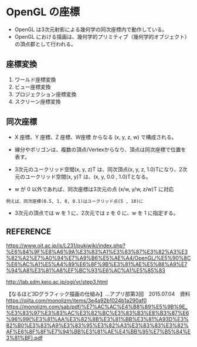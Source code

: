 # OpenGL の座標

- OpenGL は3次元射影による幾何学の同次座標内で動作している。
- OpenGL における描画は、幾何学的プリミティブ（幾何学的オブジェクト）の頂点郡として行われる。


## 座標変換
1. ワールド座標変換
1. ビュー座標変換
1. プロジェクション座標変換
1. スクリーン座標変換


##  同次座標
- X 座標、Y 座標、Z 座標、W座標 からなる (x, y, z, w) で構成される。
- 線分やポリゴンは、複数の頂点/Vertexからなり、頂点は同次座標で位置を表す。

- 3次元のユークリッド空間(x, y, z)T は、同次頂点(x, y, z, 1.0)Tになり、2次元のユークリッド空間(x, y)T は、(x, y, 0.0 , 1.0)Tとなる。

- w が 0 以外であれば、同次座標は3次元の点 (x/w, y/w, z/w)T に対応

```
例えば、同次座標(0.5, 1, 0, 0.1)はユークリッド点(5 , 10)に
```

- 3次元の頂点では w を 1 に、2次元では z を 0 に、w を 1 に指定する。


## REFERENCE
https://www.oit.ac.jp/is/L231/pukiwiki/index.php?%E6%84%9F%E8%A6%9A%E3%83%A1%E3%83%87%E3%82%A3%E3%82%A2%E7%A0%94%E7%A9%B6%E5%AE%A4/OpenGL/%E5%90%8C%E6%AC%A1%E5%A4%89%E6%8F%9B%E3%81%AE%E5%88%A9%E7%94%A8%E3%81%A8%EF%BC%93%E6%AC%A1%E5%85%83

http://lab.sdm.keio.ac.jp/ogi/vr/step3.html

【なるほど3Dグラフィック描画の仕組み】…アプリ部第3回　2015.07.04　資料
https://qiita.com/monolizm/items/3e4a92b1024b1a290af0
https://monolizm.com/sab/pdf/%E7%AC%AC%E4%B8%89%E5%9B%9E_%E3%83%97%E3%83%AC%E3%82%BC%E3%83%B3%E8%B3%87%E6%96%99(%E3%81%AA%E3%82%8B%E3%81%BB%E3%81%A93D%E3%82%B0%E3%83%A9%E3%83%95%E3%82%A3%E3%83%83%E3%82%AF%E6%8F%8F%E7%94%BB%E3%81%AE%E4%BB%95%E7%B5%84%E3%81%BF).pdf